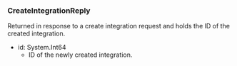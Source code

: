 ### CreateIntegrationReply
Returned in response to a create integration request and holds the ID of the
 created integration.

- id: System.Int64
  - ID of the newly created integration.
